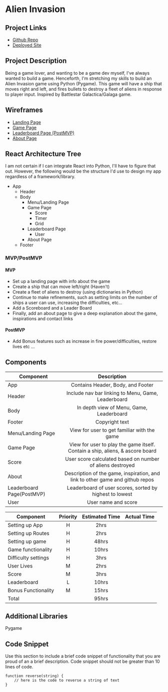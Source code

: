 # Alien Invasion

## Project Links

- [Github Repo](https://github.com/poppan2/alien-invasion)
- [Deployed Site]()

## Project Description

Being a game lover, and wanting to be a game dev myself, I've always wanted to build a game. Henceforth, I'm stretching my skills to build an Alien Invasion game using Python (Pygame). This game will have a ship that moves right and left, and fires bullets to destroy a fleet of aliens in response to player input. Inspired by Battlestar Galactica/Galaga game. 

## Wireframes

- [Landing Page](https://imgur.com/witmlcG)
- [Game Page](https://imgur.com/N0VpPAj)
- [Leaderboard Page (PostMVP)](https://imgur.com/oOcwsk0)
- [About Page](https://imgur.com/lGciait)

## React Architecture Tree
I am not certain if I can integrate React into Python, I'll have to figure that out. However, the following would
be the structure I'd use to design my app regardless of a framework/library.  

- App
  - Header
  - Body
    - Menu/Landing Page
    - Game Page
      - Score
      - Timer
      - Grid
    - Leaderboard Page
      - User
    - About Page
  - Footer

### MVP/PostMVP

#### MVP

- Set up a landing page with info about the game
- Create a ship that can move left/right (Haven't)
- Create a fleet of aliens to destroy (using dictionaries in Python)
- Continue to make refinements, such as setting limits on the number of ships a user can use, 
  increasing the difficulties, etc...
- Add a Scoreboard and a Leader Board
- Finally, add an about page to give a deep explanation about the game, inspirations and contact links

#### PostMVP

- Add Bonus features such as increase in fire power/difficulties, restore lives etc ...

## Components

| Component                 |                                  Description                                  |
| ------------------------- | :---------------------------------------------------------------------------: |
| App                       |                       Contains Header, Body, and Footer                       |
| Header                    |         Include nav bar linking to Menu, Game, Leaderboard          |
| Body                      |              In depth view of Menu, Game, Leaderboard               |
| Footer                    |                                Copyright text                                 |
| Menu/Landing Page         |                  View for user to get familiar with the game                   |
| Game Page                 |  View for user to play the game itself. Contain a ship, aliens, & ascore board   |
| Score                     |              User score calculated based on number of aliens destroyed        |
| About                     | Description of the game, inspiration, and link to other game and github repos |
| Leaderboard Page(PostMVP) |      Leaderboard of user scores, sorted by highest to lowest      |
| User                      |                              User name and score                              |


| Component           | Priority | Estimated Time | Actual Time |
| ------------------- | :------: | :------------: | :---------: |
| Setting up App      |    H     |      2hrs      |             |
| Setting up Routes   |    H     |      2hrs      |             |
| Setting up game     |    H     |     48hrs      |             |
| Game functionality  |    H     |     10hrs      |             |
| Difficulty settings |    H     |      3hrs      |             |
| User Lives          |    M     |      2hrs      |             |
| Score               |    M     |      3hrs      |             |
| Leaderboard         |    L     |     10hrs      |             |
| Bonus Functionality |    M     |     15hrs      |             |
| Total               |          |     95hrs      |             |

## Additional Libraries
Pygame

## Code Snippet

Use this section to include a brief code snippet of functionality that you are proud of an a brief description. Code snippet should not be greater than 10 lines of code.

```
function reverse(string) {
	// here is the code to reverse a string of text
}
```